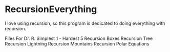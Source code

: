 # RecursionEverything
I love using recursion, so this program is dedicated to doing everything with recursion. 



Files For Dr. R. 
Simplest 1 - Hardest 5
Recursion Boxes
Recursion Tree
Recursion Lightning
Recursion Mountains
Recursion Polar Equations 

